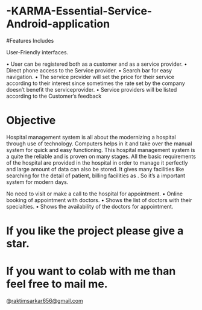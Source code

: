 # -KARMA-Essential-Service-Android-application


#Features Includes

User-Friendly interfaces.

• User can be registered both as a customer and as a service provider.
• Direct phone access to the Service provider.
• Search bar for easy navigation.
• The service provider will set the price for their service according to their interest
since sometimes the rate set by the company doesn’t benefit the serviceprovider.
• Service providers will be listed according to the Customer’s feedback

# Objective

Hospital management system is all about the modernizing a hospital through use of
technology. Computers helps in it and take over the manual system for quick and easy
functioning. This hospital management system is a quite the reliable and is proven on
many stages. All the basic requirements of the hospital are provided in the hospital in
order to manage it perfectly and large amount of data can also be stored. It gives many
facilities like searching for the detail of patient, billing facilities as . So it’s a important
system for modern days.

No need to visit or make a call to the hospital for appointment.
• Online booking of appointment with doctors.
• Shows the list of doctors with their specialties.
• Shows the availability of the doctors for appointment.

# If you like the project please give a star.

# If you want  to colab with me than feel free to mail me.
   @raktimsarkar656@gmail.com
